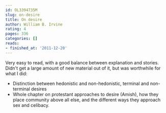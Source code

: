 ```yaml
---
id: OL3394735M
slug: on-desire
title: On desire
author: William B. Irvine
rating: 4
pages: 336
categories: []
reads:
- finished_at: '2011-12-20'
---
```

Very easy to read, with a good balance between explanation and stories. Didn't get a large amount of new material out of it, but was worthwhile for what I did:
- Distinction between hedonistic and non-hedonistic, terminal and non-terminal desires
- Whole chapter on protestant approaches to desire (Amish), how they place community above all else, and the different ways they approach sex and celibacy.
